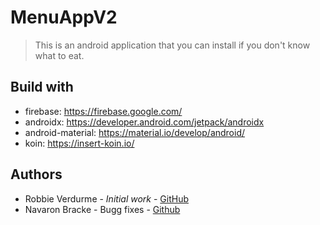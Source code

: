 # MenuAppV2
> This is an android application that you can install if you don't know what to eat.


## Build with
- firebase: https://firebase.google.com/
- androidx: https://developer.android.com/jetpack/androidx
- android-material: https://material.io/develop/android/
- koin: https://insert-koin.io/

## Authors
- Robbie Verdurme - *Initial work* - [GitHub](https://github.com/RobbieVerdurme)
- Navaron Bracke - Bugg fixes - [Github](https://github.com/BrackeNavaron)
